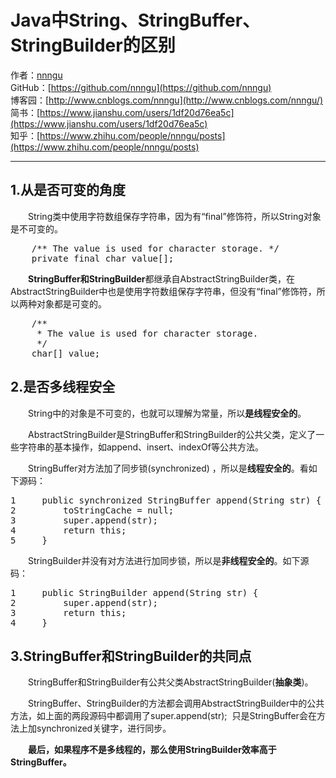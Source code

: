 # Java中String、StringBuffer、StringBuilder的区别
作者：[nnngu](https://github.com/nnngu)  
GitHub：[https://github.com/nnngu](https://github.com/nnngu)  
博客园：[http://www.cnblogs.com/nnngu](http://www.cnblogs.com/nnngu/)  
简书：[https://www.jianshu.com/users/1df20d76ea5c](https://www.jianshu.com/users/1df20d76ea5c)  
知乎：[https://www.zhihu.com/people/nnngu/posts](https://www.zhihu.com/people/nnngu/posts)  

---

## 1.从是否可变的角度

　　String类中使用字符数组保存字符串，因为有“final”修饰符，所以String对象是不可变的。

<pre>    /** The value is used for character storage. */
    private final char value[];</pre>

　　**StringBuffer和StringBuilder**都继承自AbstractStringBuilder类，在AbstractStringBuilder中也是使用字符数组保存字符串，但没有“final”修饰符，所以两种对象都是可变的。

<pre>    /**
     * The value is used for character storage.
     */
    char[] value;</pre>

## 2.是否多线程安全

　　String中的对象是不可变的，也就可以理解为常量，所以**是线程安全的**。

　　AbstractStringBuilder是StringBuffer和StringBuilder的公共父类，定义了一些字符串的基本操作，如append、insert、indexOf等公共方法。

　　StringBuffer对方法加了同步锁(synchronized) ，所以是**线程安全的**。看如下源码：

<pre>1     public synchronized StringBuffer append(String str) {
2         toStringCache = null;
3         super.append(str);
4         return this;
5     }</pre>

　　StringBuilder并没有对方法进行加同步锁，所以是**非线程安全的**。如下源码：

<pre>1     public StringBuilder append(String str) {
2         super.append(str);
3         return this;
4     }</pre>

## 3.StringBuffer和StringBuilder的共同点

　　StringBuffer和StringBuilder有公共父类AbstractStringBuilder(**抽象类**)。

　　StringBuffer、StringBuilder的方法都会调用AbstractStringBuilder中的公共方法，如上面的两段源码中都调用了super.append(str);  只是StringBuffer会在方法上加synchronized关键字，进行同步。

　　**最后，如果程序不是多线程的，那么使用StringBuilder效率高于StringBuffer。**

